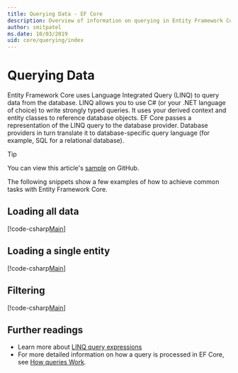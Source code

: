 ```yaml
---
title: Querying Data - EF Core
description: Overview of information on querying in Entity Framework Core
author: smitpatel
ms.date: 10/03/2019
uid: core/querying/index
---
```

# Querying Data

Entity Framework Core uses Language Integrated Query (LINQ) to query data from the database. LINQ allows you to use C# (or your .NET language of choice) to write strongly typed queries. It uses your derived context and entity classes to reference database objects. EF Core passes a representation of the LINQ query to the database provider. Database providers in turn translate it to database-specific query language (for example, SQL for a relational database).

> [!TIP]
> You can view this article's [sample](https://github.com/dotnet/EntityFramework.Docs/tree/master/samples/core/Querying/Overview) on GitHub.

The following snippets show a few examples of how to achieve common tasks with Entity Framework Core.

## Loading all data

[!code-csharp[Main](../../../samples/core/Querying/Overview/Program.cs#LoadingAllData)]

## Loading a single entity

[!code-csharp[Main](../../../samples/core/Querying/Overview/Program.cs#LoadingSingleEntity)]

## Filtering

[!code-csharp[Main](../../../samples/core/Querying/Overview/Program.cs#Filtering)]

## Further readings

- Learn more about [LINQ query expressions](/dotnet/csharp/programming-guide/concepts/linq/basic-linq-query-operations)
- For more detailed information on how a query is processed in EF Core, see [How queries Work](xref:core/querying/how-query-works).

